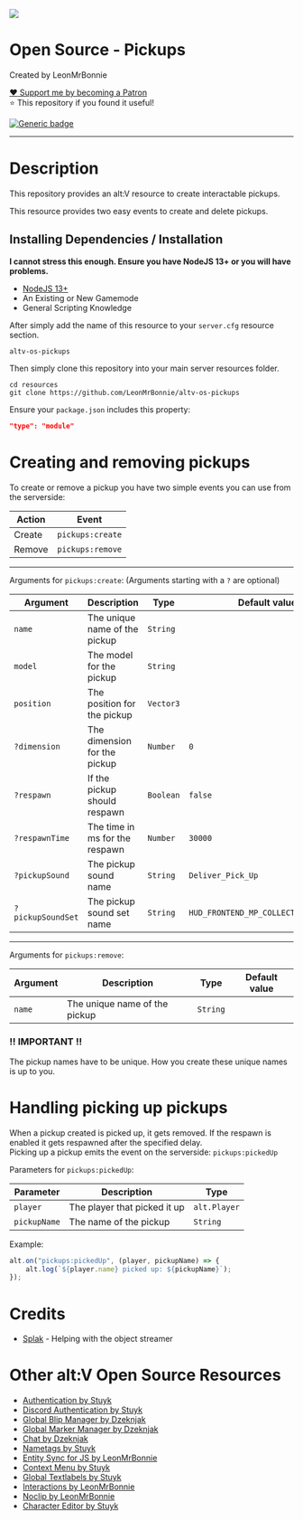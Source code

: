 ![](https://i.imgur.com/JJ0Fv6A.png)

# Open Source - Pickups

Created by LeonMrBonnie

[:heart: Support me by becoming a Patron](https://www.patreon.com/leonmrbonnie/)<br>
⭐ This repository if you found it useful!

[![Generic badge](https://img.shields.io/badge/.altv_Installer%3F-Yes!-4E753E.svg)](https://shields.io/)

---

# Description

This repository provides an alt:V resource to create interactable pickups.

This resource provides two easy events to create and delete pickups.

## Installing Dependencies / Installation

**I cannot stress this enough. Ensure you have NodeJS 13+ or you will have problems.**

-   [NodeJS 13+](https://nodejs.org/en/download/current/)
-   An Existing or New Gamemode
-   General Scripting Knowledge


After simply add the name of this resource to your `server.cfg` resource section.

`altv-os-pickups`

Then simply clone this repository into your main server resources folder.

```
cd resources
git clone https://github.com/LeonMrBonnie/altv-os-pickups
```

Ensure your `package.json` includes this property:

```json
"type": "module"
```

# Creating and removing pickups

To create or remove a pickup you have two simple events you can use from the serverside:<br>

| Action            | Event                    |
| ----------------- | ------------------------ |
| Create            | `pickups:create`         |
| Remove            | `pickups:remove`         |

---

Arguments for `pickups:create`: (Arguments starting with a `?` are optional)

| Argument          | Description                         | Type      | Default value                        |
| ----------------- | ----------------------------------- | --------- | ------------------------------------ |
| `name`            | The unique name of the pickup       | `String`  |                                      |
| `model`           | The model for the pickup            | `String`  |                                      |
| `position`        | The position for the pickup         | `Vector3` |                                      |
| `?dimension`      | The dimension for the pickup        | `Number`  | `0`                                  |
| `?respawn`        | If the pickup should respawn        | `Boolean` | `false`                              |
| `?respawnTime`    | The time in ms for the respawn      | `Number`  | `30000`                              |
| `?pickupSound`    | The pickup sound name               | `String`  | `Deliver_Pick_Up`                    |
| `?pickupSoundSet` | The pickup sound set name           | `String`  | `HUD_FRONTEND_MP_COLLECTABLE_SOUNDS` |

---

Arguments for `pickups:remove`:

| Argument       | Description                         | Type      | Default value   |
| -------------- | ----------------------------------- | --------- | --------------- |
| `name`         | The unique name of the pickup       | `String`  |                 |

### !! IMPORTANT !!

The pickup names have to be unique. How you create these unique names is up to you.

# Handling picking up pickups

When a pickup created is picked up, it gets removed. If the respawn is enabled it gets respawned after the specified delay.<br>
Picking up a pickup emits the event on the serverside: `pickups:pickedUp`

Parameters for `pickups:pickedUp`:

| Parameter            | Description                   | Type         |
| -------------------- | ----------------------------- | ------------ |
| `player`             | The player that picked it up  | `alt.Player` |
| `pickupName`         | The name of the pickup        | `String`     |

Example:
```js
alt.on("pickups:pickedUp", (player, pickupName) => {
    alt.log(`${player.name} picked up: ${pickupName}`);
});
```

# Credits
- [Splak](https://www.twitch.tv/splaky) - Helping with the object streamer

# Other alt:V Open Source Resources

-   [Authentication by Stuyk](https://github.com/Stuyk/altv-os-auth)
-   [Discord Authentication by Stuyk](https://github.com/Stuyk/altv-discord-auth)
-   [Global Blip Manager by Dzeknjak](https://github.com/jovanivanovic/altv-os-global-blip-manager)
-   [Global Marker Manager by Dzeknjak](https://github.com/jovanivanovic/altv-os-global-marker-manager)
-   [Chat by Dzeknjak](https://github.com/jovanivanovic/altv-os-chat)
-   [Nametags by Stuyk](https://github.com/Stuyk/altv-os-nametags)
-   [Entity Sync for JS by LeonMrBonnie](https://github.com/LeonMrBonnie/altv-os-js-entitysync)
-   [Context Menu by Stuyk](https://github.com/Stuyk/altv-os-context-menu)
-   [Global Textlabels by Stuyk](https://github.com/Stuyk/altv-os-global-textlabels)
-   [Interactions by LeonMrBonnie](https://github.com/LeonMrBonnie/altv-os-interactions)
-   [Noclip by LeonMrBonnie](https://github.com/LeonMrBonnie/altv-os-noclip)
-   [Character Editor by Stuyk](https://github.com/Stuyk/altv-os-character-editor)
